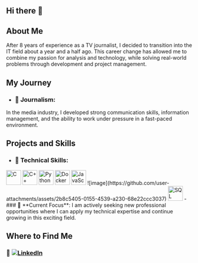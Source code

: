 ## Hi there 👋

## About Me
After 8 years of experience as a TV journalist, I decided to transition into the IT field about a year and a half ago. This career change has allowed me to combine my passion for analysis and technology, while solving real-world problems through development and project management.

## My Journey
- ### 🎥 **Journalism**:
In the media industry, I developed strong communication skills, information management, and the ability to work under pressure in a fast-paced environment.

## Projects and Skills
- ### 🔧 **Technical Skills**:
<img src="https://upload.wikimedia.org/wikipedia/commons/1/18/C_Programming_Language.svg" alt="C" width="40" height="40"/> 
<img src="https://upload.wikimedia.org/wikipedia/commons/1/18/ISO_C%2B%2B_Logo.svg" alt="C++" width="40" height="40"/> 
<img src="https://upload.wikimedia.org/wikipedia/commons/c/c3/Python-logo-notext.svg" alt="Python" width="40" height="40"/> 
<img src="https://www.docker.com/wp-content/uploads/2022/03/Moby-logo.png" alt="Docker" width="40" height="40"/>
<img src="https://upload.wikimedia.org/wikipedia/commons/6/6a/JavaScript-logo.png" alt="JavaScript" width="40" height="40"/>
![image](https://github.com/user-attachments/assets/2b8c5405-0155-4539-a230-68e22ccc3037)
<img src="https://upload.wikimedia.org/wikipedia/commons/8/87/Sql_data_base_with_logo.png" alt="SQL" width="40" height="40"/>
- ### 🚀 **Current Focus**:
I am actively seeking new professional opportunities where I can apply my technical expertise and continue growing in this exciting field.

## Where to Find Me
### 💼 [![LinkedIn](https://img.shields.io/badge/LinkedIn-Profile-blue?logo=linkedin)](https://www.linkedin.com/in/juliette-andrieux-8ba98782/)


